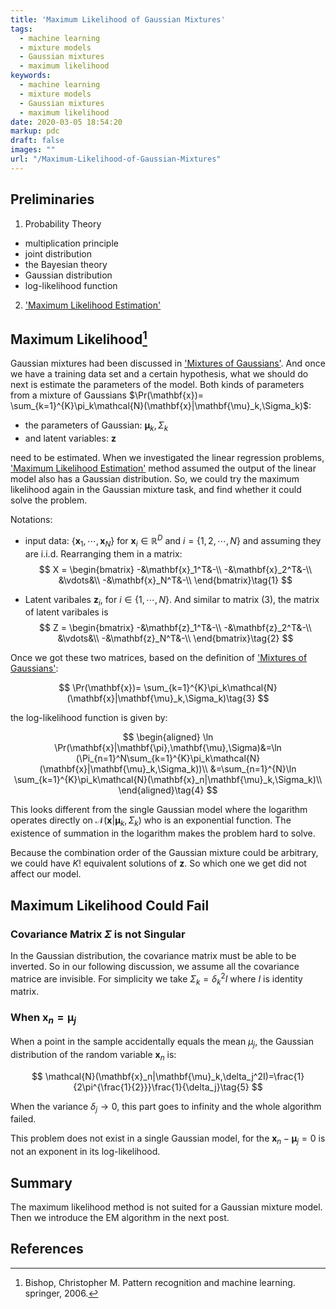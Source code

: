 ```yaml
---
title: 'Maximum Likelihood of Gaussian Mixtures'
tags:
  - machine learning
  - mixture models
  - Gaussian mixtures
  - maximum likelihood
keywords:
  - machine learning
  - mixture models
  - Gaussian mixtures
  - maximum likelihood
date: 2020-03-05 18:54:20
markup: pdc
draft: false
images: ""
url: "/Maximum-Likelihood-of-Gaussian-Mixtures"
---
```


## Preliminaries
1. Probability Theory
  - multiplication principle
  - joint distribution
  - the Bayesian theory
  - Gaussian distribution
  - log-likelihood function
2. ['Maximum Likelihood Estimation']()

## Maximum Likelihood[^1]

Gaussian mixtures had been discussed in ['Mixtures of Gaussians'](). And once we have a training data set and a certain hypothesis, what we should do next is estimate the parameters of the model. Both kinds of parameters from a mixture of Gaussians $\Pr(\mathbf{x})= \sum_{k=1}^{K}\pi_k\mathcal{N}(\mathbf{x}|\mathbf{\mu}_k,\Sigma_k)$:
- the parameters of Gaussian: $\mathbf{\mu}_k,\Sigma_k$ 
- and latent variables: $\mathbf{z}$

need to be estimated. When we investigated the linear regression problems, ['Maximum Likelihood Estimation']() method assumed the output of the linear model also has a Gaussian distribution. So, we could try the maximum likelihood again in the Gaussian mixture task, and find whether it could solve the problem.

Notations: 
- input data: $\{\mathbf{x}_1,\cdots,\mathbf{x}_N\}$ for $\mathbf{x}_i\in \mathbb{R}^D$ and $i=\{1,2,\cdots,N\}$ and assuming they are i.i.d. Rearranging them in a matrix:
$$
X = \begin{bmatrix}
  -&\mathbf{x}_1^T&-\\
  -&\mathbf{x}_2^T&-\\
  &\vdots&\\
  -&\mathbf{x}_N^T&-\\
\end{bmatrix}\tag{1}
$$

- Latent varibales $\mathbf{z}_i$, for $i\in\{1,\cdots,N\}$. And similar to matrix (3), the matrix of latent varibales is
$$
Z = \begin{bmatrix}
  -&\mathbf{z}_1^T&-\\
  -&\mathbf{z}_2^T&-\\
  &\vdots&\\
  -&\mathbf{z}_N^T&-\\
\end{bmatrix}\tag{2}
$$


Once we got these two matrices, based on the definition of ['Mixtures of Gaussians']():

$$
\Pr(\mathbf{x})= \sum_{k=1}^{K}\pi_k\mathcal{N}(\mathbf{x}|\mathbf{\mu}_k,\Sigma_k)\tag{3}
$$

the log-likelihood function is given by:

$$
\begin{aligned}
\ln \Pr(\mathbf{x}|\mathbf{\pi},\mathbf{\mu},\Sigma)&=\ln (\Pi_{n=1}^N\sum_{k=1}^{K}\pi_k\mathcal{N}(\mathbf{x}|\mathbf{\mu}_k,\Sigma_k))\\
&=\sum_{n=1}^{N}\ln \sum_{k=1}^{K}\pi_k\mathcal{N}(\mathbf{x}_n|\mathbf{\mu}_k,\Sigma_k)\\
\end{aligned}\tag{4}
$$

This looks different from the single Gaussian model where the logarithm operates directly on $\mathcal{N}(\mathbf{x}|\mathbf{\mu}_k,\Sigma_k)$ who is an exponential function. The existence of summation in the logarithm makes the problem hard to solve.

Because the combination order of the Gaussian mixture could be arbitrary, we could have $K!$ equivalent solutions of $\mathbf{z}$. So which one we get did not affect our model.

## Maximum Likelihood Could Fail


### Covariance Matrix $\Sigma$ is not Singular
In the Gaussian distribution, the covariance matrix must be able to be inverted. So in our following discussion, we assume all the covariance matrice are invisible. For simplicity we take $\Sigma_k=\delta_k^2 I$ where $I$ is identity matrix.

### When $\mathbf{x}_n=\mathbf{\mu}_j$

When a point in the sample accidentally equals the mean $\mu_j$, the Gaussian distribution of the random variable $\mathbf{x}_n$ is:

$$
\mathcal{N}(\mathbf{x}_n|\mathbf{\mu}_k,\delta_j^2I)=\frac{1}{2\pi^{\frac{1}{2}}}\frac{1}{\delta_j}\tag{5}
$$

When the variance $\delta_j\to 0$, this part goes to infinity and the whole algorithm failed.

This problem does not exist in a single Gaussian model, for the $\mathbf{x}_n-\mathbf{\mu}_j=0$ is not an exponent in its log-likelihood.



## Summary
The maximum likelihood method is not suited for a Gaussian mixture model. Then we introduce the EM algorithm in the next post.

## References
[^1]: Bishop, Christopher M. Pattern recognition and machine learning. springer, 2006.